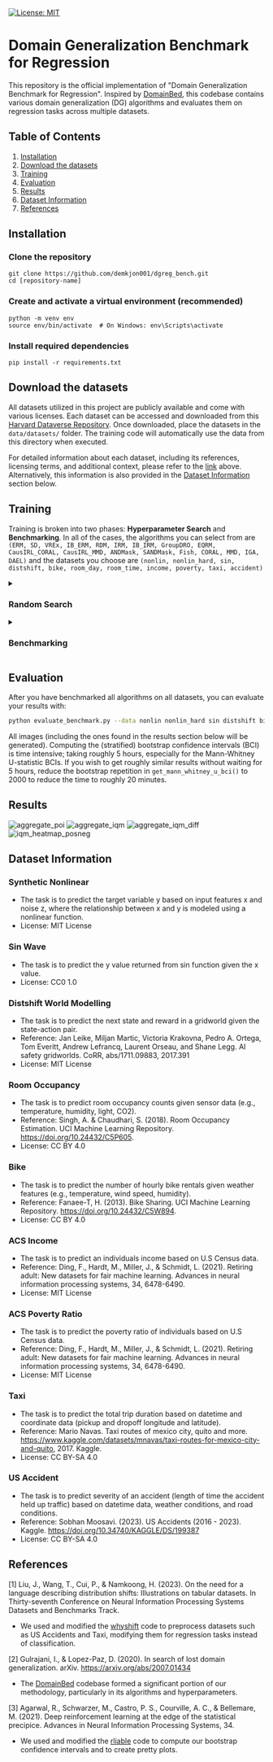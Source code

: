 [![License: MIT](https://img.shields.io/badge/License-MIT-blue.svg?color=g&style=plastic)](https://opensource.org/licenses/MIT)

# Domain Generalization Benchmark for Regression
This repository is the official implementation of "Domain Generalization Benchmark for Regression". 
Inspired by [DomainBed](https://github.com/facebookresearch/DomainBed), this codebase contains various domain generalization (DG) algorithms and evaluates them on regression tasks across multiple datasets. 


## Table of Contents
1. [Installation](#installation)
2. [Download the datasets](#download-the-datasets)
3. [Training](#training)
4. [Evaluation](#evaluation)
5. [Results](#results)
6. [Dataset Information](#dataset-information)
7. [References](#references)

## Installation

### Clone the repository

```
git clone https://github.com/demkjon001/dgreg_bench.git
cd [repository-name]
```
### Create and activate a virtual environment (recommended)
```
python -m venv env
source env/bin/activate  # On Windows: env\Scripts\activate
```
### Install required dependencies
```
pip install -r requirements.txt
```

## Download the datasets
All datasets utilized in this project are publicly available and come with various licenses. 
Each dataset can be accessed and downloaded from this [Harvard Dataverse Repository](https://dataverse.harvard.edu/dataverse/dgreg_bench). 
Once downloaded, place the datasets in the ```data/datasets/``` folder. 
The training code will automatically use the data from this directory when executed.

For detailed information about each dataset, including its references, licensing terms, and additional context, please refer to the [link](https://dataverse.harvard.edu/dataverse/dgreg_bench) above. 
Alternatively, this information is also provided in the [Dataset Information](#dataset-information) section below.

## Training

Training is broken into two phases: **Hyperparameter Search** and **Benchmarking**.
In all of the cases, the algorithms you can select from are `(ERM, SD, VREx, IB_ERM, RDM, IRM, IB_IRM, GroupDRO, EQRM, CausIRL_CORAL, CausIRL_MMD, ANDMask, SANDMask, Fish, CORAL, MMD, IGA, DAEL)`
and the datasets you choose are `(nonlin, nonlin_hard, sin, distshift, bike, room_day, room_time, income, poverty, taxi, accident)`

<details>
<summary><h3>Random Search</h3></summary>

The hyperparameter search code is found in `random_search.py`. This can be run in three ways:

1. You can run a single random search trial with:
```sh
python random_search.py --alg ERM --data nonlin --log_interval 250 --early_stop_start_step 2000 --early_stop_threshold 40 --hparams_seed 0 --seed 0
```
The `--seed` should remain 0, but `--hparams_seed` can be anywhere from 0-59. 
You should iterate through all possible algorithms and datasets.


2. You can utilize multiprocessing on a single machine with:
```sh
alg=ERM
data=nonlin
python run_random_search.py --alg $alg --data $data --log_interval 250 --early_stop_start_step 2000 --early_stop_threshold 40
```
which will iterate through all 60 `--hparams_seed`, while running 10 experiments in parallel. 


3. If you have a Slurm-capable machine cluster, you can run:
```sh
data=nonlin
ALGS=(ERM SD VREx IB_ERM RDM IRM IB_IRM GroupDRO EQRM CausIRL_CORAL CausIRL_MMD ANDMask SANDMask Fish CORAL MMD IGA DAEL)
RUNTIMES=("0:50:00" "0:50:00" "1:00:00" "1:10:00" "2:00:00" "2:00:00" "2:00:00" "0:50:00" "12:00:00" "2:30:00" "2:30:00" "2:00:00" "2:40:00" "4:00:00" "2:00:00" "1:30:00" "3:00:00" "3:00:00")
for i in ${!ALGS[@]}; do
        alg=${ALGS[$i]}
        time=${RUNTIMES[$i]}
        sbatch --job-name=dgreg_$alg$data \
                --time=$time \
                --gpus=1 \
                --ntasks=10 \
                --mem-per-cpu="1024M" \
                --wrap="OMP_NUM_THREADS=$SLURM_CPUS_ON_NODE python run_random_search.py --alg $alg --data $data --log_interval 250 --early_stop_start_step 2000 --early_stop_threshold 40"
        sleep 1
done
```


</details>

<details>
<summary><h3>Benchmarking</h3></summary>

The benchmarking code is found in `benchmark.py`. 
Once you have completed the 60 runs for all algorithms on a dataset, you can generate a slurm script with the optimal hyperparameters by running:
```sh
python evaluate_random_search.py --data nonlin
```

which will output to the terminal a slurm script, e.g.:

```bash
#!/bin/bash

data=nonlin
ALGS=(ANDMask CORAL CausIRL_CORAL CausIRL_MMD DAEL EQRM ERM Fish GroupDRO IB_ERM IB_IRM IGA IRM MMD RDM SANDMask SD VREx)
RUNTIMES=("2:00:00" "2:00:00" "1:20:00" "1:30:00" "3:00:00" "8:00:00" "0:50:00" "4:00:00" "0:50:00" "1:10:00" "2:00:00" "3:00:00" "2:00:00" "1:30:00" "2:00:00" "2:40:00" "0:50:00" "1:00:00")
HSEEDS=("10 24 51" "10 22 51" "10 22 51" "13 24 51" "10 39 51" "10 22 51" "10 22 57" "5 39 51" "5 39 51" "10 22 51" "11 22 51" "10 22 51" "5 22 48" "16 24 51" "11 20 50" "10 22 57" "10 26 51" "5 22 57")
for i in ${!ALGS[@]}; do
  alg=${ALGS[$i]}
  time=${RUNTIMES[$i]}
  hseed="${HSEEDS[$i]}"
  sbatch --job-name=bench_$alg$data \
    --time=$time \
    --gpus=1 \
    --ntasks=10 \
    --mem-per-cpu="1024M" \
    --wrap="OMP_NUM_THREADS=$SLURM_CPUS_ON_NODE python run_benchmark.py --alg $alg --data $data --hparam_seeds $hseed --benchmark_type split --save_best_model --early_stop_start_step 2000 --early_stop_threshold 40"
  sleep 1
done
```

As with `random_search.py`, you can optionally run `benchmark.py` with multiprocessing via:
```sh
# For the split methodology hyperparameters
python run_benchmark.py --alg $alg --data $data --hparams_seeds $hseed --benchmark_type split --save_best_model --early_stop_start_step 2000 --early_stop_threshold 40
# For the global methodology hyperparameters
python run_benchmark.py --alg $alg --data $data --hparams_seeds $hseed --benchmark_type global --save_best_model --early_stop_start_step 2000 --early_stop_threshold 40
```

You can also manually run a single benchmark trial directly (each trial would use the same `--hparams_seed` if you want to use the same hyperparameters, but would use a different `--seed`):
```sh
python benchmark.py --alg ANDMask --data nonlin --hparams_seed 10 --benchmark_type split --save_best_model --early_stop_start_step 2000 --early_stop_threshold 40 --seed 1
```

</details>

## Evaluation

After you have benchmarked all algorithms on all datasets, you can evaluate your results with:
```sh
python evaluate_benchmark.py --data nonlin nonlin_hard sin distshift bike room_day room_time income poverty taxi accident
```

All images (including the ones found in the results section below will be generated).
Computing the (stratified) bootstrap confidence intervals (BCI) is time intensive; taking roughly 5 hours, especially for the Mann-Whitney U-statistic BCIs. 
If you wish to get roughly similar results without waiting for 5 hours, reduce the bootstrap repetition in `get_mann_whitney_u_bci()` to 2000 to reduce the time to roughly 20 minutes.


## Results
![aggregate_poi](https://github.com/user-attachments/assets/5546ef05-effb-41f5-9e18-27b74f2752e7)
![aggregate_iqm](https://github.com/user-attachments/assets/83e7f3d2-7f33-41fd-8a6e-1f2c6d9dc8de)
![aggregate_iqm_diff](https://github.com/user-attachments/assets/013913d5-f6b1-4d59-9e38-acc2d6cd02eb)
![iqm_heatmap_posneg](https://github.com/user-attachments/assets/901f0781-bd51-4c8b-9eb7-3b090ff5aeeb)

## Dataset Information

### Synthetic Nonlinear
* The task is to predict the target variable y based on input features x and noise z, where the relationship between x and y is modeled using a nonlinear function. 
* License: MIT License

### Sin Wave
* The task is to predict the y value returned from sin function given the x value.
* License: CC0 1.0

### Distshift World Modelling
* The task is to predict the next state and reward in a gridworld given the state-action pair.
* Reference: Jan Leike, Miljan Martic, Victoria Krakovna, Pedro A. Ortega, Tom Everitt, Andrew Lefrancq, Laurent Orseau, and Shane Legg. AI safety gridworlds. CoRR, abs/1711.09883, 2017.391
* License: MIT License

### Room Occupancy
* The task is to predict room occupancy counts given sensor data (e.g., temperature, humidity, light, CO2).
* Reference: Singh, A. & Chaudhari, S. (2018). Room Occupancy Estimation. UCI Machine Learning Repository. https://doi.org/10.24432/C5P605.
* License: CC BY 4.0

### Bike
* The task is to predict the number of hourly bike rentals given weather features (e.g., temperature, wind speed, humidity).
* Reference: Fanaee-T, H. (2013). Bike Sharing. UCI Machine Learning Repository. https://doi.org/10.24432/C5W894.
* License: CC BY 4.0

### ACS Income
* The task is to predict an individuals income based on U.S Census data.
* Reference: Ding, F., Hardt, M., Miller, J., & Schmidt, L. (2021). Retiring adult: New datasets for fair machine learning. Advances in neural information processing systems, 34, 6478-6490.
* License: MIT License

### ACS Poverty Ratio
* The task is to predict the poverty ratio of individuals based on U.S Census data.
* Reference: Ding, F., Hardt, M., Miller, J., & Schmidt, L. (2021). Retiring adult: New datasets for fair machine learning. Advances in neural information processing systems, 34, 6478-6490.
* License: MIT License

### Taxi
* The task is to predict the total trip duration based on datetime and coordinate data (pickup and dropoff longitude and latitude).
* Reference: Mario Navas. Taxi routes of mexico city, quito and more. https://www.kaggle.com/datasets/mnavas/taxi-routes-for-mexico-city-and-quito, 2017. Kaggle.
* License: CC BY-SA 4.0

### US Accident
* The task is to predict severity of an accident (length of time the accident held up traffic) based on datetime data, weather conditions, and road conditions.
* Reference: Sobhan Moosavi. (2023). US Accidents (2016 - 2023). Kaggle. https://doi.org/10.34740/KAGGLE/DS/199387
* License: CC BY-SA 4.0

## References
[1] Liu, J., Wang, T., Cui, P., & Namkoong, H. (2023). On the need for a language describing distribution shifts: Illustrations on tabular datasets. In Thirty-seventh Conference on Neural Information Processing Systems Datasets and Benchmarks Track.
* We used and modified the [whyshift](https://github.com/namkoong-lab/whyshift/) code to preprocess datasets such as US Accidents and Taxi, modifying them for regression tasks instead of classification.

[2] Gulrajani, I., & Lopez-Paz, D. (2020). In search of lost domain generalization. arXiv. https://arxiv.org/abs/2007.01434
* The [DomainBed](https://github.com/facebookresearch/DomainBed) codebase formed a significant portion of our methodology, particularly in its algorithms and hyperparameters.

[3] Agarwal, R., Schwarzer, M., Castro, P. S., Courville, A. C., & Bellemare, M. (2021). Deep reinforcement learning at the edge of the statistical precipice. Advances in Neural Information Processing Systems, 34.
* We used and modified the [rliable](https://github.com/google-research/rliable) code to compute our bootstrap confidence intervals and to create pretty plots.
